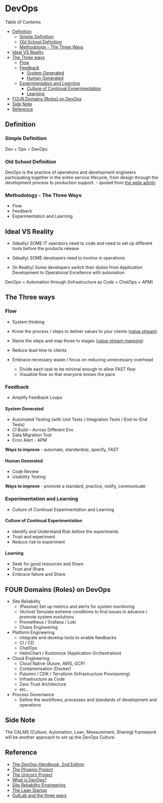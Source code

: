# DevOps <!-- omit in toc -->

Table of Contents

- [Definition](#definition)
  - [Simple Definition](#simple-definition)
  - [Old School Definition](#old-school-definition)
  - [Methodology - The Three Ways](#methodology---the-three-ways)
- [Ideal VS Reality](#ideal-vs-reality)
- [The Three ways](#the-three-ways)
  - [Flow](#flow)
  - [Feedback](#feedback)
    - [System Generated](#system-generated)
    - [Human Generated](#human-generated)
  - [Experimentation and Learning](#experimentation-and-learning)
    - [Culture of Continual Experimentation](#culture-of-continual-experimentation)
    - [Learning](#learning)
- [FOUR Domains (Roles) on DevOps](#four-domains-roles-on-devops)
- [Side Note](#side-note)
- [Reference](#reference)

## Definition

### Simple Definition

Dev + Ops = DevOps

### Old School Definition

DevOps is the practice of operations and development engineers participating together in the entire service lifecycle, from design through the development process to production support. - quoted from [the agile admin](https://theagileadmin.com/what-is-devops)

### Methodology - The Three Ways

- Flow
- Feedback
- Experimentation and Learning

## Ideal VS Reality

- (Ideally) SOME IT operators need to code and need to set up different tools before the products release
- (Ideally) SOME developers need to involve in operations

- (In Reality) Some developers switch their duties from Application Development to Operational Excellence with automation​

DevOps = Automation through (Infrastructure as Code + ChatOps + APM)

## The Three ways

### Flow

- System thinking

- Know the process / steps to deliver values to your clients ([value stream](https://en.wikipedia.org/wiki/Value_stream))
- Name the steps and map those to stages ([value stream mapping](https://en.wikipedia.org/wiki/Value-stream_mapping))
- Reduce lead time to clients
- Embrace necessary waste / focus on reducing unnecessary overhead
  - Divide each task to be minimal enough to allow FAST flow
  - Visualize flow so that everyone knows the pace

### Feedback

- Amplify Feedback Loops

#### System Generated

- Automated Testing (with Unit Tests / Integration Tests / End-to-End Tests)
- CI Build – Across Different Env
- Data Migration Test
- Error Alert - APM

**Ways to improve** - automate, standardize, specify, FAST

#### Human Generated

- Code Review
- Usability Testing

**Ways to improve** - promote a standard, practice, notify, communicate

### Experimentation and Learning

- Culture of Continual Experimentation and Learning

#### Culture of Continual Experimentation

- Identify and Understand Risk before the experiments
- Trust and experiment
- Reduce risk to experiment

#### Learning

- Seek for good resources and Share
- Trust and Share
- Embrace failure and Share

## FOUR Domains (Roles) on DevOps

- Site Reliability
  - (Passive) Set up metrics and alerts for system monitoring
  - (Active) Simulate extreme conditions to find issues in advance / promote system evolutions
  - Prometheus / Grafana / Loki
  - Chaos Engineering
- Platform Engineering
  - integrate and develop tools to enable feedbacks
  - CI / CD
  - ChatOps
  - HelmChart / Kustomize (Application Orchestration)
- Cloud Engineering
  - Cloud Native (Azure, AWS, GCP)
  - Containerisation (Docker)
  - Pulumni / CDK / Terraform (Infrastructure Provisioning)
  - Infrastructure as Code
  - Zero Trust Architecture
  - etc...
- Process Governance
  - Define the workflows, processes and standards of development and operations

## Side Note

The CALMS (Culture, Automation, Lean, Measurement, Sharing) framework will be another approach to set up the DevOps Culture.

## Reference

- [The DevOps Handbook, 2nd Edition](https://www.goodreads.com/book/show/26083308-the-devops-handbook "https://www.goodreads.com/book/show/26083308-the-devops-handbook")
- [The Phoenix Project](https://www.goodreads.com/book/show/17255186-the-phoenix-project "https://www.goodreads.com/book/show/17255186-the-phoenix-project")
- [The Unicorn Project](https://www.goodreads.com/book/show/44333183-the-unicorn-project "https://www.goodreads.com/book/show/44333183-the-unicorn-project")
- [What is DevOps?](https://resources.github.com/devops "https://resources.github.com/devops")
- [Site Reliability Engineering](https://www.goodreads.com/book/show/27968891-site-reliability-engineering "https://www.goodreads.com/book/show/27968891-site-reliability-engineering")
- [The Lean Startup](https://theleanstartup.com "https://theleanstartup.com")
- [GutLab and the three ways](https://about.gitlab.com/blog/2022/06/15/gitlab-and-the-three-ways-of-devops "https://about.gitlab.com/blog/2022/06/15/gitlab-and-the-three-ways-of-devops")
